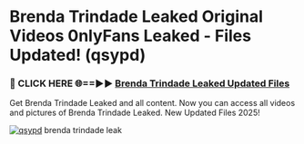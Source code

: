 # Brenda Trindade Leaked Original Videos 0nlyFans Leaked - Files Updated! (qsypd)

<h3>🔴 CLICK HERE 🌐==►► <a href="https://tinyurl.com/2wckxsce" rel="nofollow">Brenda Trindade Leaked Updated Files</a></h3>

Get Brenda Trindade Leaked and all content. Now you can access all videos and pictures of Brenda Trindade Leaked. New Updated Files 2025!

[![qsypd](https://i.imgur.com/AFduVYN.gif)](https://tinyurl.com/2wckxsce)
brenda trindade leak